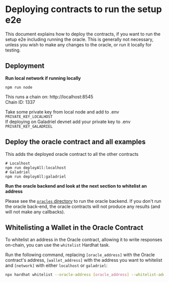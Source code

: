 # Deploying contracts to run the setup e2e

This document explains how to deploy the contracts, if you want to run
the setup e2e including running the oracle. This is generally not necessary,
unless you wish to make any changes to the oracle, or run it locally for testing.

## Deployment


**Run local network if running locally**

```
npm run node
```

This runs a chain on: http://localhost:8545  
Chain ID: 1337

Take some private key from local node and add to .env `PRIVATE_KEY_LOCALHOST`  
If deploying on Galadriel devnet add your private key to .env `PRIVATE_KEY_GALADRIEL`

## Deploy the oracle contract and all examples

This adds the deployed oracle contract to all the other contracts

```
# Localhost
npm run deployAll:localhost
# Galadriel
npm run deployAll:galadriel
```

**Run the oracle backend and look at the next section to whitelist an address**

Please see the [`oracles` directory](/oracles) to run the oracle backend. If you don't run the oracle back-end, the
oracle contracts will not produce any results (and will not make any callbacks).

## Whitelisting a Wallet in the Oracle Contract

To whitelist an address in the Oracle contract, allowing it to write responses on-chain, you can use the `whitelist`
Hardhat task.

Run the following command, replacing `[oracle_address]` with the Oracle contract's address, `[wallet_address]` with
the address you want to whitelist and `[network]` with either `localhost` or `galadriel`:

```bash
npx hardhat whitelist --oracle-address [oracle_address] --whitelist-address [wallet_address] --network [network]
```
